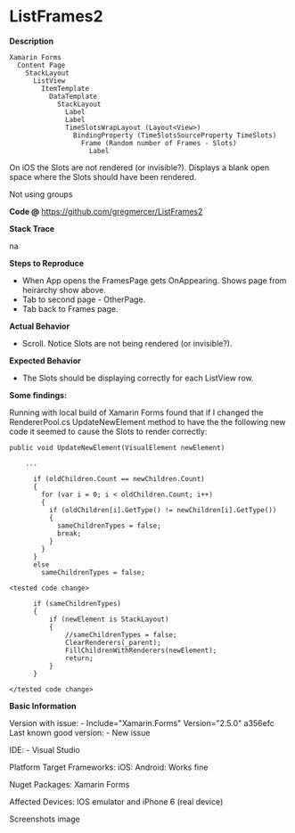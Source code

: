 # ListFrames2

**Description**

```
Xamarin Forms 
  Content Page
    StackLayout
      ListView
        ItemTemplate 
          DataTemplate
            StackLayout
              Label
              Label
              TimeSlotsWrapLayout (Layout<View>)
                BindingProperty (TimeSlotsSourceProperty TimeSlots)
                  Frame (Random number of Frames - Slots)
                    Label 
```                  

On iOS the Slots are not rendered (or invisible?). Displays a blank open space where the Slots should have been rendered.

Not using groups 

**Code @**
https://github.com/gregmercer/ListFrames2

**Stack Trace**

na

**Steps to Reproduce**
- When App opens the FramesPage gets OnAppearing. Shows page from heirarchy show above.
- Tab to second page - OtherPage.
- Tab back to Frames page.

**Actual Behavior**
- Scroll. Notice Slots are not being rendered (or invisible?).

**Expected Behavior**
- The Slots should be displaying correctly for each ListView row.

**Some findings:**

Running with local build of Xamarin Forms found that if I changed the RendererPool.cs UpdateNewElement method to have the 
the following new code it seemed to cause the Slots to render correctly:

```
public void UpdateNewElement(VisualElement newElement)

    ...

      if (oldChildren.Count == newChildren.Count)
      {
        for (var i = 0; i < oldChildren.Count; i++)
        {
          if (oldChildren[i].GetType() != newChildren[i].GetType())
          {
            sameChildrenTypes = false;
            break;
          }
        }
      }
      else
        sameChildrenTypes = false;

<tested code change>

      if (sameChildrenTypes) 
      {
          if (newElement is StackLayout)
          {
              //sameChildrenTypes = false;
              ClearRenderers(_parent);
              FillChildrenWithRenderers(newElement);
              return;
          }
      }

</tested code change>
```

**Basic Information**

Version with issue: - Include="Xamarin.Forms" Version="2.5.0" a356efc
Last known good version: - New issue

IDE: - Visual Studio

Platform Target Frameworks:
iOS: 
Android: Works fine

Nuget Packages:
Xamarin Forms

Affected Devices:
IOS emulator and iPhone 6 (real device)

Screenshots
image
